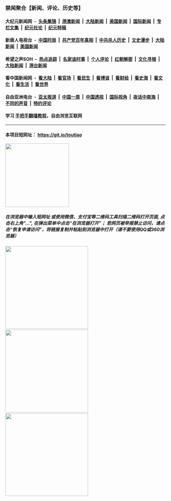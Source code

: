 ### 禁闻聚合【新闻、评论、历史等】

#### 大纪元新闻网 &nbsp;-&nbsp; [头条集锦](indexes/E头条集锦.md?t=03032031) &nbsp;|&nbsp; [港澳新闻](indexes/E港澳新闻.md?t=03032031)  &nbsp;|&nbsp; [大陆新闻](indexes/E大陆新闻.md?t=03032031) &nbsp;|&nbsp; [美国新闻](indexes/E美国新闻.md?t=03032031) &nbsp;|&nbsp; [国际新闻](indexes/E国际新闻.md?t=03032031) &nbsp;|&nbsp; [专栏文集](indexes/E专栏文集.md?t=03032031) &nbsp;|&nbsp; [纪元社论](indexes/E纪元社论.md?t=03032031) &nbsp;|&nbsp; [纪元特稿](indexes/E纪元特稿.md?t=03032031) 

#### 新唐人电视台 &nbsp;-&nbsp; [中国时局](indexes/N中国时局.md?t=03032031) &nbsp;|&nbsp; [共产党百年真相](indexes/N共产党百年真相.md?t=03032031) &nbsp;|&nbsp; [中共杀人历史](indexes/N中共杀人历史.md?t=03032031) &nbsp;|&nbsp; [文史漫步](indexes/N文史漫步.md?t=03032031) &nbsp;|&nbsp; [大陆新闻](indexes/N大陆新闻.md?t=03032031) &nbsp;|&nbsp; [美国新闻](indexes/N美国新闻.md?t=03032031)

#### 希望之声SOH &nbsp;-&nbsp; [热点追踪](indexes/H热点追踪.md?t=03032031) &nbsp;|&nbsp; [名家谈时事](indexes/H名家谈时事.md?t=03032031) &nbsp;|&nbsp; [个人评论](indexes/H个人评论.md?t=03032031)  &nbsp;|&nbsp; [红朝解密](indexes/H红朝解密.md?t=03032031) &nbsp;|&nbsp; [文化寻根](indexes/H文化寻根.md?t=03032031) &nbsp;|&nbsp; [大陆新闻](indexes/H大陆新闻.md?t=03032031) &nbsp;|&nbsp; [港台新闻](indexes/H港台新闻.md?t=03032031)

#### 看中国新闻网 &nbsp;-&nbsp; [看大陆](indexes/S看大陆.md?t=03032031) &nbsp;|&nbsp; [看官场](indexes/S看官场.md?t=03032031) &nbsp;|&nbsp; [看民生](indexes/S看民生.md?t=03032031)  &nbsp;|&nbsp; [看博谈](indexes/S看博谈.md?t=03032031) &nbsp;|&nbsp; [看财经](indexes/S看财经.md?t=03032031) &nbsp;|&nbsp; [看史海](indexes/S看史海.md?t=03032031) &nbsp;|&nbsp; [看文化](indexes/S看文化.md?t=03032031) &nbsp;|&nbsp; [看生活](indexes/S看生活.md?t=03032031) &nbsp;|&nbsp; [看世界](indexes/S看世界.md?t=03032031)

#### 自由亚洲电台 &nbsp;-&nbsp; [亚太报道](indexes/R亚太报道.md?t=03032031) &nbsp;|&nbsp; [中国一周](indexes/R中国一周.md?t=03032031) &nbsp;|&nbsp; [中国透视](indexes/R中国透视.md?t=03032031)  &nbsp;|&nbsp; [国际视角](indexes/R国际视角.md?t=03032031) &nbsp;|&nbsp; [夜话中南海](indexes/R夜话中南海.md?t=03032031) &nbsp;|&nbsp; [不同的声音](indexes/R不同的声音.md?t=03032031) &nbsp;|&nbsp; [特约评论](indexes/R特约评论.md?t=03032031)

#### 学习 [手把手翻墙教程](https://github.com/gfw-breaker/guides/wiki)，自由浏览互联网

----

#### 本项目短网址： https://git.io/toutiao
<img src="https://raw.githubusercontent.com/gfw-breaker/banned-news/master/scripts/img/qr.png" width="200px"/>  

##### 在浏览器中输入短网址 或使用微信、支付宝等二维码工具扫描二维码打开页面, 点击右上角"...", 在弹出菜单中点击“在浏览器打开”； 若网页被举报禁止访问，请点击“恢复申请访问”，将链接复制并粘贴到浏览器中打开（请不要使用QQ或360浏览器）

<img src="https://raw.githubusercontent.com/gfw-breaker/banned-news/master/scripts/img/1.png" width="260px"/> &nbsp; <img src="https://raw.githubusercontent.com/gfw-breaker/banned-news/master/scripts/img/2.png" width="260px"/> &nbsp; <img src="https://raw.githubusercontent.com/gfw-breaker/banned-news/master/scripts/img/3.png" width="260px"/>
